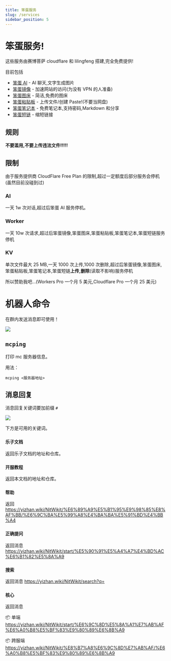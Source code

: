 ```yaml
---
title: 笨蛋服务
slug: /services
sidebar_position: 5
---
```


# 笨蛋服务!

这些服务由赛博菩萨 cloudflare 和 lilingfeng 搭建,完全免费提供!

目前包括

- [笨蛋 AI](https://ai.imc.rip) - AI 聊天,文字生成图片
- [笨蛋镜像](https://mirror.imc.rip) - 加速网站的访问(为没有 VPN 的人准备)
- [笨蛋图床](https://image.imc.rip) - 简洁,免费的图床
- [笨蛋粘贴板](https://paste.imc.rip) - 上传文件/创建 Paste!(不要当网盘)
- [笨蛋笔记本](https://notepad.imc.rip) - 免费笔记本,支持密码,Markdown 和分享
- [笨蛋短链](https://imc.rip) - 缩短链接

## 规则

**不要滥用,不要上传违法文件!!!!!**

## 限制

由于服务提供商 CloudFlare Free Plan 的限制,超过一定额度后部分服务会停机(虽然目前没碰到过)

### AI

一天 1w 次对话,超过后笨蛋 AI 服务停机。

### Worker

一天 10w 次请求,超过后笨蛋镜像,笨蛋图床,笨蛋粘贴板,笨蛋笔记本,笨蛋短链服务停机

### KV

单次文件最大 25 MB,一天 1000 次上传,1000 次删除,超过后笨蛋镜像,笨蛋图床,笨蛋粘贴板,笨蛋笔记本,笨蛋短链**上传,删除**(读取不影响)服务停机

所以赞助我吧...(Workers Pro 一个月 5 美元,Cloudflare Pro 一个月 25 美元)

# 机器人命令

在群内发送消息即可使用！

![](_images/机器人命令/mcping.png)

## `mcping`

打印 mc 服务器信息。

用法：

```
mcping <服务器地址>
```

## 消息回复

消息回复关键词要加前缀 `#`

![](_images/机器人命令/lezi_wiki.png)

下方是可用的关键词。

### `乐子文档`

返回乐子文档的地址和仓库。

### `开服教程`

返回本文档的地址和仓库。

### `帮助`

返回 https://yizhan.wiki/NitWikit/%E6%89%A9%E5%B1%95%E9%98%85%E8%AF%BB/%E6%9C%BA%E5%99%A8%E4%BA%BA%E5%91%BD%E4%BB%A4

### `正确提问`

返回消息 https://yizhan.wiki/NitWikit/start/%E5%90%91%E5%A4%A7%E4%BD%AC%E6%B1%82%E5%8A%A9

### `搜索`

返回消息 https://yizhan.wiki/NitWikit/search?q=

### `核心`

返回消息

📦 单端 https://yizhan.wiki/NitWikit/start/%E6%9C%8D%E5%8A%A1%E7%AB%AF%E6%A0%B8%E5%BF%83%E9%80%89%E6%8B%A9

📦 跨服端 https://yizhan.wiki/NitWikit/%E8%B7%A8%E6%9C%8D%E7%AB%AF/%E6%A0%B8%E5%BF%83%E9%80%89%E6%8B%A9
